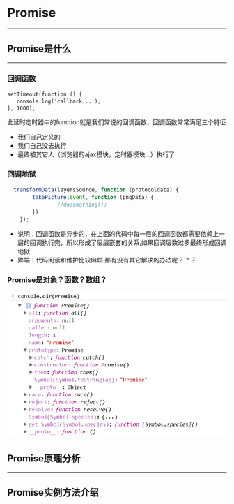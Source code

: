 # Promise

---

## Promise是什么

---

### 回调函数
```
setTimeout(function () {
   console.log('callback...');
}, 1000);
```
此延时定时器中的function就是我们常说的回调函数，回调函数常常满足三个特征
- 我们自己定义的
- 我们自己没去执行
- 最终被其它人（浏览器的ajax模块，定时器模块...）执行了

### 回调地狱
```javascript
  transformData(layersSource, function (protocoldata) {
		takePicture(event, function (pngData) {
				//dosomething();
		})
	});
```
- 说明：回调函数是异步的，在上面的代码中每一层的回调函数都需要依赖上一层的回调执行完，所以形成了层层嵌套的关系,如果回调层数过多最终形成回调地狱
- 弊端：代码阅读和维护比较麻烦
那有没有其它解决的办法呢？？？

### Promise是对象？函数？数组？
![](./img/promise.png)

## Promise原理分析

---

## Promise实例方法介绍
